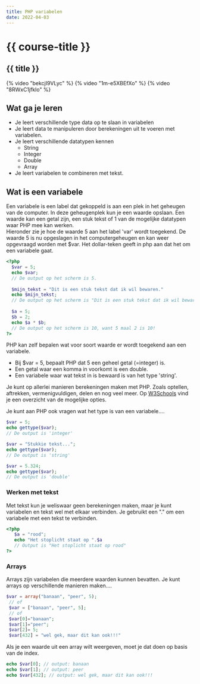 ```yaml
---
title: PHP variabelen
date: 2022-04-03
---
```


# {{ course-title }}

## {{ title }}

{% video "bekcjI9VLyc" %}
{% video "1m-e5XBEfXo" %}
{% video "8RWxC1jfklo" %}

## Wat ga je leren
* Je leert verschillende type data op te slaan in variabelen
* Je leert data te manipuleren door berekeningen uit te voeren met variabelen.
* Je leert verschillende datatypen kennen
  * String
  * Integer
  * Double
  * Array
* Je leert variabelen te combineren met tekst.

## Wat is een variabele
Een variabele is een label dat gekoppeld is aan een plek in het geheugen van de computer. In deze geheugenplek kun je een waarde opslaan. Een waarde kan een getal zijn, een stuk tekst of 1 van de mogelijke datatypen waar PHP mee kan werken.  
Hieronder zie je hoe de waarde 5 aan het label 'var' wordt toegekend. De waarde 5 is nu opgeslagen in het computergeheugen en kan weer opgevraagd worden met $var. Het dollar-teken geeft in php aan dat het om een variabele gaat. 
````php
<?php
  $var = 5;
  echo $var; 
  // De output op het scherm is 5.
  
  $mijn_tekst = "Dit is een stuk tekst dat ik wil bewaren."
  echo $mijn_tekst; 
  // De output op het scherm is "Dit is een stuk tekst dat ik wil bewaren."
  
  $a = 5;
  $b = 2;
  echo $a * $b;
  // De output op het scherm is 10, want 5 maal 2 is 10!
?>
````
PHP kan zelf bepalen wat voor soort waarde er wordt toegekend aan een variabele. 
* Bij $var = 5, bepaalt PHP dat 5 een geheel getal (=integer) is. 
* Een getal waar een komma in voorkomt is een double. 
* Een variabele waar wat tekst in is bewaard is van het type 'string'.  

Je kunt op allerlei manieren berekeningen maken met PHP. Zoals optellen, aftrekken, vermenigvuldigen, delen en nog veel meer. Op [W3Schools](https://www.w3schools.com/php/php_operators.asp) vind je een overzicht van de mogelijke opties.

Je kunt aan PHP ook vragen wat het type is van een variabele....

```php
$var = 5;
echo gettype($var);
// De output is 'integer'

$var = "Stukkie tekst...";
echo gettype($var);
// De output is 'string'

$var = 5.324;
echo gettype($var);
// De output is 'double'

```

### Werken met tekst
Met tekst kun je weliswaar geen berekeningen maken, maar je kunt variabelen en tekst wel met elkaar verbinden. Je gebruikt een "." om een variabele met een tekst te verbinden.

````php
<?php
   $a = "rood";
   echo "Het stoplicht staat op ".$a
   // Output is "Het stoplicht staat op rood"
?>
````

### Arrays
Arrays zijn variabelen die meerdere waarden kunnen bevatten.
Je kunt arrays op verschillende manieren maken....
````php
$var = array("banaan", "peer", 5);
 // of
 $var = ["banaan", "peer", 5];
 // of
 $var[0]="banaan";
 $var[1]="peer";
 $var[2]= 5;
 $var[432] = "wel gek, maar dit kan ook!!!"
````
Als je een waarde uit een array wilt weergeven, moet je dat doen op basis van de index.
````php
echo $var[0]; // output: banaan
echo $var[1]; // output: peer
echo $var[432]; // output: wel gek, maar dit kan ook!!!
````
